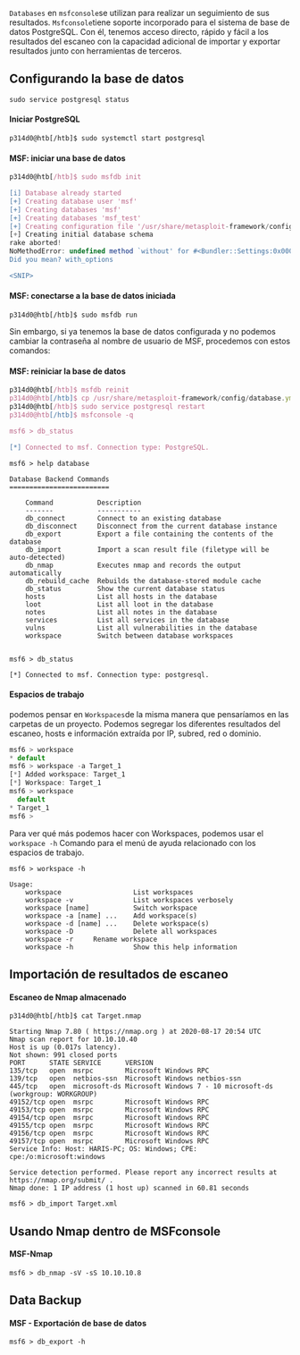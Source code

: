 `Databases` en `msfconsole`se utilizan para realizar un seguimiento de sus resultados. `Msfconsole`tiene soporte incorporado para el sistema de base de datos PostgreSQL. Con él, tenemos acceso directo, rápido y fácil a los resultados del escaneo con la capacidad adicional de importar y exportar resultados junto con herramientas de terceros.
## Configurando la base de datos
```shell-session
sudo service postgresql status
```

#### Iniciar PostgreSQL
```shell-session
p314d0@htb[/htb]$ sudo systemctl start postgresql
```

#### MSF: iniciar una base de datos
```js
p314d0@htb[/htb]$ sudo msfdb init

[i] Database already started
[+] Creating database user 'msf'
[+] Creating databases 'msf'
[+] Creating databases 'msf_test'
[+] Creating configuration file '/usr/share/metasploit-framework/config/database.yml'
[+] Creating initial database schema
rake aborted!
NoMethodError: undefined method `without' for #<Bundler::Settings:0x000055dddcf8cba8>
Did you mean? with_options

<SNIP>
```

#### MSF: conectarse a la base de datos iniciada

```shell-session
p314d0@htb[/htb]$ sudo msfdb run
```

Sin embargo, si ya tenemos la base de datos configurada y no podemos cambiar la contraseña al nombre de usuario de MSF, procedemos con estos comandos:

#### MSF: reiniciar la base de datos
```js
p314d0@htb[/htb]$ msfdb reinit
p314d0@htb[/htb]$ cp /usr/share/metasploit-framework/config/database.yml ~/.msf4/
p314d0@htb[/htb]$ sudo service postgresql restart
p314d0@htb[/htb]$ msfconsole -q

msf6 > db_status

[*] Connected to msf. Connection type: PostgreSQL.
```

```
msf6 > help database

Database Backend Commands
=========================

    Command           Description
    -------           -----------
    db_connect        Connect to an existing database
    db_disconnect     Disconnect from the current database instance
    db_export         Export a file containing the contents of the database
    db_import         Import a scan result file (filetype will be auto-detected)
    db_nmap           Executes nmap and records the output automatically
    db_rebuild_cache  Rebuilds the database-stored module cache
    db_status         Show the current database status
    hosts             List all hosts in the database
    loot              List all loot in the database
    notes             List all notes in the database
    services          List all services in the database
    vulns             List all vulnerabilities in the database
    workspace         Switch between database workspaces
	

msf6 > db_status

[*] Connected to msf. Connection type: postgresql.
```

#### Espacios de trabajo

podemos pensar en `Workspaces`de la misma manera que pensaríamos en las carpetas de un proyecto. Podemos segregar los diferentes resultados del escaneo, hosts e información extraída por IP, subred, red o dominio.

```js
msf6 > workspace
* default
msf6 > workspace -a Target_1
[*] Added workspace: Target_1
[*] Workspace: Target_1
msf6 > workspace
  default
* Target_1
msf6 > 
```

Para ver qué más podemos hacer con Workspaces, podemos usar el `workspace -h` Comando para el menú de ayuda relacionado con los espacios de trabajo.
```shell-session
msf6 > workspace -h

Usage:
    workspace                  List workspaces
    workspace -v               List workspaces verbosely
    workspace [name]           Switch workspace
    workspace -a [name] ...    Add workspace(s)
    workspace -d [name] ...    Delete workspace(s)
    workspace -D               Delete all workspaces
    workspace -r     Rename workspace
    workspace -h               Show this help information
```

## Importación de resultados de escaneo
#### Escaneo de Nmap almacenado
```shell-session
p314d0@htb[/htb]$ cat Target.nmap

Starting Nmap 7.80 ( https://nmap.org ) at 2020-08-17 20:54 UTC
Nmap scan report for 10.10.10.40
Host is up (0.017s latency).
Not shown: 991 closed ports
PORT      STATE SERVICE      VERSION
135/tcp   open  msrpc        Microsoft Windows RPC
139/tcp   open  netbios-ssn  Microsoft Windows netbios-ssn
445/tcp   open  microsoft-ds Microsoft Windows 7 - 10 microsoft-ds (workgroup: WORKGROUP)
49152/tcp open  msrpc        Microsoft Windows RPC
49153/tcp open  msrpc        Microsoft Windows RPC
49154/tcp open  msrpc        Microsoft Windows RPC
49155/tcp open  msrpc        Microsoft Windows RPC
49156/tcp open  msrpc        Microsoft Windows RPC
49157/tcp open  msrpc        Microsoft Windows RPC
Service Info: Host: HARIS-PC; OS: Windows; CPE: cpe:/o:microsoft:windows

Service detection performed. Please report any incorrect results at https://nmap.org/submit/ .
Nmap done: 1 IP address (1 host up) scanned in 60.81 seconds
```

```shell-session
msf6 > db_import Target.xml
```

## Usando Nmap dentro de MSFconsole
#### MSF-Nmap
```shell-session
msf6 > db_nmap -sV -sS 10.10.10.8
```

## Data Backup
#### MSF - Exportación de base de datos
```shell-session
msf6 > db_export -h
```


